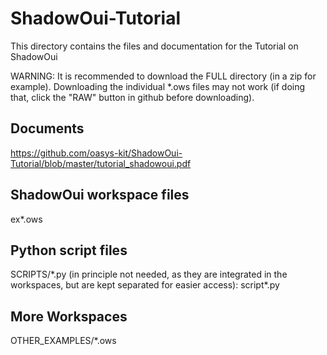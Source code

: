 
ShadowOui-Tutorial
==================
This directory contains the files and documentation for the Tutorial on ShadowOui

WARNING: It is recommended to download the FULL directory (in a zip for example). Downloading the individual *.ows files may not work (if doing that, click the "RAW" button in github before downloading).

Documents
---------
https://github.com/oasys-kit/ShadowOui-Tutorial/blob/master/tutorial_shadowoui.pdf

ShadowOui workspace files
-------------------------
ex*.ows

Python script files
-------------------
SCRIPTS/\*.py
(in principle not needed, as they are integrated in the workspaces, but are kept separated for easier access):
script*.py

More Workspaces
---------------
OTHER_EXAMPLES/*.ows
